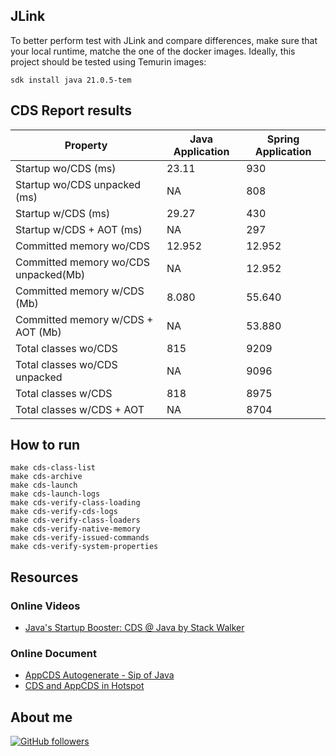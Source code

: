## JLink

To better perform test with JLink and compare differences, make sure that your local runtime, matche the one of the docker images. Ideally, this project should be tested using Temurin images:

```shell
sdk install java 21.0.5-tem
```

## CDS Report results

| Property                             | Java Application | Spring Application |
|--------------------------------------|------------------|--------------------|
| Startup wo/CDS (ms)                  | 23.11            | 930                |
| Startup wo/CDS unpacked (ms)         | NA               | 808                |
| Startup w/CDS (ms)                   | 29.27            | 430                |
| Startup w/CDS + AOT (ms)             | NA               | 297                |
| Committed memory wo/CDS              | 12.952           | 12.952             |
| Committed memory wo/CDS unpacked(Mb) | NA               | 12.952             |
| Committed memory w/CDS (Mb)          | 8.080            | 55.640             |
| Committed memory w/CDS + AOT (Mb)    | NA               | 53.880             |
| Total classes wo/CDS                 | 815              | 9209               |
| Total classes wo/CDS unpacked        | NA               | 9096               |
| Total classes w/CDS                  | 818              | 8975               |
| Total classes w/CDS + AOT            | NA               | 8704               |

## How to run

```shell
make cds-class-list
make cds-archive
make cds-launch
make cds-launch-logs
make cds-verify-class-loading
make cds-verify-cds-logs
make cds-verify-class-loaders
make cds-verify-native-memory
make cds-verify-issued-commands
make cds-verify-system-properties
```

## Resources

### Online Videos

-   [Java's Startup Booster: CDS @ Java by Stack Walker](https://www.youtube.com/watch?v=vvlQv1Dh-HU)

### Online Document

-   [AppCDS Autogenerate - Sip of Java](https://inside.java/2022/09/26/sip067/)
-   [CDS and AppCDS in Hotspot](https://dev.java/learn/jvm/cds-appcds/)

## About me

[![GitHub followers](https://img.shields.io/github/followers/jesperancinha.svg?label=Jesperancinha&style=for-the-badge&logo=github&color=grey "GitHub")](https://github.com/jesperancinha)
